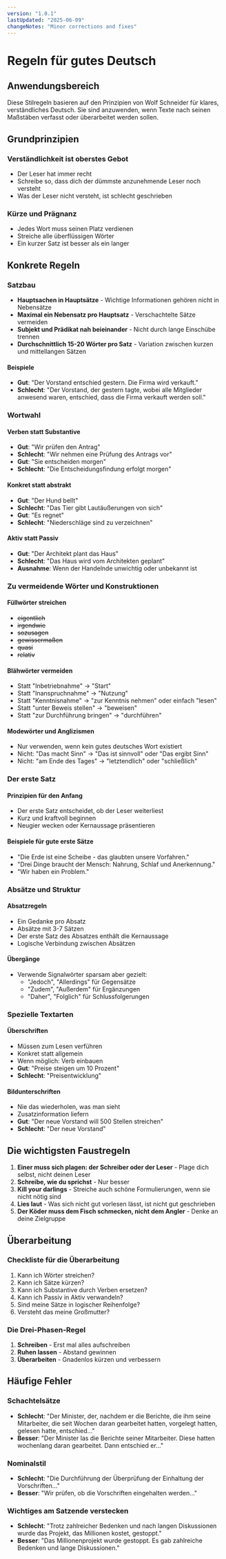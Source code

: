 ```yaml
---
version: "1.0.1"
lastUpdated: "2025-06-09"
changeNotes: "Minor corrections and fixes"
---
```



# Regeln für gutes Deutsch

## Anwendungsbereich
Diese Stilregeln basieren auf den Prinzipien von Wolf Schneider für klares, verständliches Deutsch. Sie sind anzuwenden, wenn Texte nach seinen Maßstäben verfasst oder überarbeitet werden sollen.

## Grundprinzipien

### Verständlichkeit ist oberstes Gebot
* Der Leser hat immer recht
* Schreibe so, dass dich der dümmste anzunehmende Leser noch versteht
* Was der Leser nicht versteht, ist schlecht geschrieben

### Kürze und Prägnanz
* Jedes Wort muss seinen Platz verdienen
* Streiche alle überflüssigen Wörter
* Ein kurzer Satz ist besser als ein langer

## Konkrete Regeln

### Satzbau
* **Hauptsachen in Hauptsätze** - Wichtige Informationen gehören nicht in Nebensätze
* **Maximal ein Nebensatz pro Hauptsatz** - Verschachtelte Sätze vermeiden
* **Subjekt und Prädikat nah beieinander** - Nicht durch lange Einschübe trennen
* **Durchschnittlich 15-20 Wörter pro Satz** - Variation zwischen kurzen und mittellangen Sätzen

#### Beispiele
* **Gut**: "Der Vorstand entschied gestern. Die Firma wird verkauft."
* **Schlecht**: "Der Vorstand, der gestern tagte, wobei alle Mitglieder anwesend waren, entschied, dass die Firma verkauft werden soll."

### Wortwahl

#### Verben statt Substantive
* **Gut**: "Wir prüfen den Antrag"
* **Schlecht**: "Wir nehmen eine Prüfung des Antrags vor"
* **Gut**: "Sie entscheiden morgen"
* **Schlecht**: "Die Entscheidungsfindung erfolgt morgen"

#### Konkret statt abstrakt
* **Gut**: "Der Hund bellt"
* **Schlecht**: "Das Tier gibt Lautäußerungen von sich"
* **Gut**: "Es regnet"
* **Schlecht**: "Niederschläge sind zu verzeichnen"

#### Aktiv statt Passiv
* **Gut**: "Der Architekt plant das Haus"
* **Schlecht**: "Das Haus wird vom Architekten geplant"
* **Ausnahme**: Wenn der Handelnde unwichtig oder unbekannt ist

### Zu vermeidende Wörter und Konstruktionen

#### Füllwörter streichen
* ~~eigentlich~~
* ~~irgendwie~~
* ~~sozusagen~~
* ~~gewissermaßen~~
* ~~quasi~~
* ~~relativ~~

#### Blähwörter vermeiden
* Statt "Inbetriebnahme" → "Start"
* Statt "Inanspruchnahme" → "Nutzung"
* Statt "Kenntnisnahme" → "zur Kenntnis nehmen" oder einfach "lesen"
* Statt "unter Beweis stellen" → "beweisen"
* Statt "zur Durchführung bringen" → "durchführen"

#### Modewörter und Anglizismen
* Nur verwenden, wenn kein gutes deutsches Wort existiert
* Nicht: "Das macht Sinn" → "Das ist sinnvoll" oder "Das ergibt Sinn"
* Nicht: "am Ende des Tages" → "letztendlich" oder "schließlich"

### Der erste Satz

#### Prinzipien für den Anfang
* Der erste Satz entscheidet, ob der Leser weiterliest
* Kurz und kraftvoll beginnen
* Neugier wecken oder Kernaussage präsentieren

#### Beispiele für gute erste Sätze
* "Die Erde ist eine Scheibe - das glaubten unsere Vorfahren."
* "Drei Dinge braucht der Mensch: Nahrung, Schlaf und Anerkennung."
* "Wir haben ein Problem."

### Absätze und Struktur

#### Absatzregeln
* Ein Gedanke pro Absatz
* Absätze mit 3-7 Sätzen
* Der erste Satz des Absatzes enthält die Kernaussage
* Logische Verbindung zwischen Absätzen

#### Übergänge
* Verwende Signalwörter sparsam aber gezielt:
  * "Jedoch", "Allerdings" für Gegensätze
  * "Zudem", "Außerdem" für Ergänzungen
  * "Daher", "Folglich" für Schlussfolgerungen

### Spezielle Textarten

#### Überschriften
* Müssen zum Lesen verführen
* Konkret statt allgemein
* Wenn möglich: Verb einbauen
* **Gut**: "Preise steigen um 10 Prozent"
* **Schlecht**: "Preisentwicklung"

#### Bildunterschriften
* Nie das wiederholen, was man sieht
* Zusatzinformation liefern
* **Gut**: "Der neue Vorstand will 500 Stellen streichen"
* **Schlecht**: "Der neue Vorstand"

## Die wichtigsten Faustregeln

1. **Einer muss sich plagen: der Schreiber oder der Leser** - Plage dich selbst, nicht deinen Leser
2. **Schreibe, wie du sprichst** - Nur besser
3. **Kill your darlings** - Streiche auch schöne Formulierungen, wenn sie nicht nötig sind
4. **Lies laut** - Was sich nicht gut vorlesen lässt, ist nicht gut geschrieben
5. **Der Köder muss dem Fisch schmecken, nicht dem Angler** - Denke an deine Zielgruppe

## Überarbeitung

### Checkliste für die Überarbeitung
1. Kann ich Wörter streichen?
2. Kann ich Sätze kürzen?
3. Kann ich Substantive durch Verben ersetzen?
4. Kann ich Passiv in Aktiv verwandeln?
5. Sind meine Sätze in logischer Reihenfolge?
6. Versteht das meine Großmutter?

### Die Drei-Phasen-Regel
1. **Schreiben** - Erst mal alles aufschreiben
2. **Ruhen lassen** - Abstand gewinnen
3. **Überarbeiten** - Gnadenlos kürzen und verbessern

## Häufige Fehler

### Schachtelsätze
* **Schlecht**: "Der Minister, der, nachdem er die Berichte, die ihm seine Mitarbeiter, die seit Wochen daran gearbeitet hatten, vorgelegt hatten, gelesen hatte, entschied..."
* **Besser**: "Der Minister las die Berichte seiner Mitarbeiter. Diese hatten wochenlang daran gearbeitet. Dann entschied er..."

### Nominalstil
* **Schlecht**: "Die Durchführung der Überprüfung der Einhaltung der Vorschriften..."
* **Besser**: "Wir prüfen, ob die Vorschriften eingehalten werden..."

### Wichtiges am Satzende verstecken
* **Schlecht**: "Trotz zahlreicher Bedenken und nach langen Diskussionen wurde das Projekt, das Millionen kostet, gestoppt."
* **Besser**: "Das Millionenprojekt wurde gestoppt. Es gab zahlreiche Bedenken und lange Diskussionen."